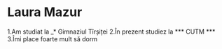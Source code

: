 # Laura Mazur
1.Am studiat la _* Gimnaziul Tîrșiței
2.În prezent studiez la *** CUTM ***
3.Îmi place foarte mult să dorm
